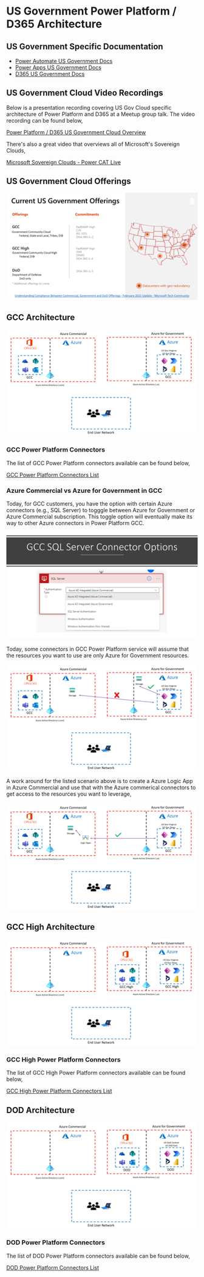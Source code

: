 # US Government Power Platform / D365 Architecture

## US Government Specific Documentation

* [Power Automate US Government Docs](https://docs.microsoft.com/en-us/power-automate/us-govt)
* [Power Apps US Government Docs](https://docs.microsoft.com/en-us/power-platform/admin/powerapps-us-government)
* [D365 US Government Docs](https://docs.microsoft.com/en-us/power-platform/admin/microsoft-dynamics-365-government)

## US Government Cloud Video Recordings
Below is a presentation recording covering US Gov Cloud specific architecture of Power Platform and D365 at a Meetup group talk.  The video recording can be found below,

[Power Platform / D365 US Government Cloud Overview](https://www.youtube.com/watch?v=027gVhqt1l0&t=101s)

There's also a great video that overviews all of Microsoft's Sovereign Clouds,

[Microsoft Sovereign Clouds - Power CAT Live](https://www.youtube.com/watch?v=DMg3uQ5EFLI)

## US Government Cloud Offerings

![Gov Cloud Overview](files/Slide1.PNG)

## GCC Architecture
![GCC Overview](files/Slide2.PNG)

### GCC Power Platform Connectors
The list of GCC Power Platform connectors available can be found below,

[GCC Power Platform Connectors List](https://gov.flow.microsoft.us/en-us/connectors/)

### Azure Commercial vs Azure for Government in GCC

Today, for GCC customers, you have the option with certain Azure connectors (e.g., SQL Server) to togggle between Azure for Government or Azure Commercial subscription.  This toggle option will eventually make its way to other Azure connectors in Power Platform GCC.

![GCC SQL Server Connector](files/Slide7.PNG)

Today, some connectors in GCC Power Platform service will assume that the resources you want to use are only Azure for Government resources.

![GCC Connectors](files/Slide5.PNG)

A work around for the listed scenario above is to create a Azure Logic App in Azure Commercial and use that with the Azure commerical connectors to get access to the resources you want to leverage,

![GCC Connector Work Around](files/Slide6.PNG)

## GCC High Architecture
![GCC High Overview](files/Slide3.PNG)

### GCC High Power Platform Connectors
The list of GCC High Power Platform connectors available can be found below,

[GCC High Power Platform Connectors List](https://high.flow.microsoft.us/en-us/connectors/)

## DOD Architecture
![DOD Overview](files/Slide4.PNG)

### DOD Power Platform Connectors
The list of DOD Power Platform connectors available can be found below,

[DOD Power Platform Connectors List](https://flow.appsplatform.us/en-us/connectors/)
